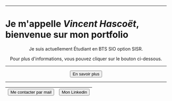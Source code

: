 ***
# Je m'appelle _**Vincent Hascoët**_, bienvenue sur mon portfolio
<div align="center">Je suis actuellement Étudiant en BTS SIO option SISR.

Pour plus d'informations, vous pouvez cliquer sur le bouton ci-dessous.

***
<button onclick="window.location.href='https://vhascoet-pro.github.io/portfolio-bts.github.io/about';">En savoir plus</button></div>
***
|<button onclick="window.location.href='mailto:hascoet.vincent.pro@gmail.com';">Me contacter par mail</button>|<button onclick="window.location.href='https://www.linkedin.com/in/vincent-hasco%C3%ABt-b5501b241/';">Mon Linkedin</button>|
|:-:|:-:|